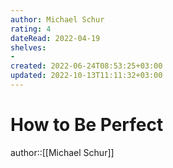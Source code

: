 ```yaml
---
author: Michael Schur
rating: 4
dateRead: 2022-04-19
shelves: 
- 
created: 2022-06-24T08:53:25+03:00
updated: 2022-10-13T11:11:32+03:00
---
```

# How to Be Perfect

author::[[Michael Schur]]
